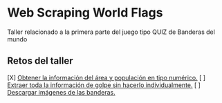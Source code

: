# Web Scraping World Flags
Taller relacionado a la primera parte del juego tipo QUIZ de Banderas del mundo

## Retos del taller

[X] [Obtener la información del área y populación en tipo numérico.](https://github.com/mugan86/web-scrapping-world-flags/issues/1)
[ ] [Extraer toda la información de golpe sin hacerlo individualmente.](https://github.com/mugan86/web-scrapping-world-flags/issues/2)
[ ] [Descargar imágenes de las banderas.](https://github.com/mugan86/web-scrapping-world-flags/issues/3)